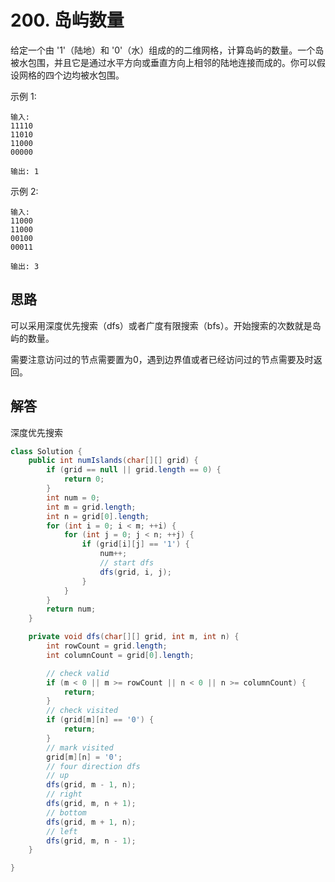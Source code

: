 # 200. 岛屿数量

给定一个由 '1'（陆地）和 '0'（水）组成的的二维网格，计算岛屿的数量。一个岛被水包围，并且它是通过水平方向或垂直方向上相邻的陆地连接而成的。你可以假设网格的四个边均被水包围。

示例 1:

```
输入:
11110
11010
11000
00000

输出: 1
```

示例 2:

```
输入:
11000
11000
00100
00011

输出: 3
```

## 思路

可以采用深度优先搜索（dfs）或者广度有限搜索（bfs）。开始搜索的次数就是岛屿的数量。

需要注意访问过的节点需要置为0，遇到边界值或者已经访问过的节点需要及时返回。

## 解答

深度优先搜索

```java
class Solution {
    public int numIslands(char[][] grid) {
        if (grid == null || grid.length == 0) {
            return 0;
        }
        int num = 0;
        int m = grid.length;
        int n = grid[0].length;
        for (int i = 0; i < m; ++i) {
            for (int j = 0; j < n; ++j) {
                if (grid[i][j] == '1') {
                    num++;
                    // start dfs
                    dfs(grid, i, j);
                }
            }
        }
        return num;
    }

    private void dfs(char[][] grid, int m, int n) {
        int rowCount = grid.length;
        int columnCount = grid[0].length;

        // check valid
        if (m < 0 || m >= rowCount || n < 0 || n >= columnCount) {
            return;
        }
        // check visited
        if (grid[m][n] == '0') {
            return;
        }
        // mark visited
        grid[m][n] = '0';
        // four direction dfs
        // up
        dfs(grid, m - 1, n);
        // right
        dfs(grid, m, n + 1);
        // bottom
        dfs(grid, m + 1, n);
        // left
        dfs(grid, m, n - 1);
    }

}
```